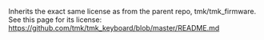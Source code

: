 Inherits the exact same license as from the parent repo, tmk/tmk_firmware. See this page for its license:
https://github.com/tmk/tmk_keyboard/blob/master/README.md
